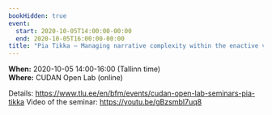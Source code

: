 ```yaml
---
bookHidden: true
event:
  start: 2020-10-05T14:00:00-00:00
  end: 2020-10-05T16:00:00-00:00
title: "Pia Tikka – Managing narrative complexity within the enactive virtuality framework."
---
```


**When:** 2020-10-05 14:00-16:00 (Tallinn time)  
**Where:** CUDAN Open Lab (online)  

Details: <https://www.tlu.ee/en/bfm/events/cudan-open-lab-seminars-pia-tikka> 
Video of the seminar: https://youtu.be/gBzsmbI7uq8
